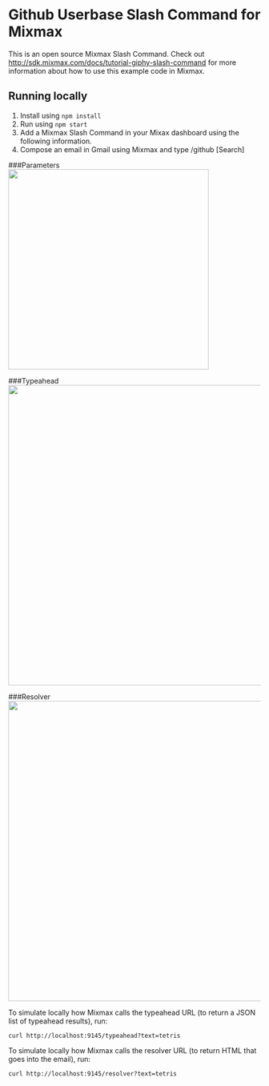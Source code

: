 # Github Userbase Slash Command for Mixmax

This is an open source Mixmax Slash Command.
Check out <http://sdk.mixmax.com/docs/tutorial-giphy-slash-command> for more information about
how to use this example code in Mixmax.

## Running locally

1. Install using `npm install`
2. Run using `npm start`
3. Add a Mixmax Slash Command in your Mixax dashboard using the following information. 
4. Compose an email in Gmail using Mixmax and type /github [Search]

###Parameters<br>
<img src="https://raw.githubusercontent.com/kevintaehyungkim/mixmax-github-slash-command/master/screenshots/parameters.png" width="400">

###Typeahead<br>
<img src="https://raw.githubusercontent.com/kevintaehyungkim/mixmax-github-slash-command/master/screenshots/typeahead.png" width="600">

###Resolver<br>
<img src="https://raw.githubusercontent.com/kevintaehyungkim/mixmax-github-slash-command/master/screenshots/resolver.png" width="600">

To simulate locally how Mixmax calls the typeahead URL (to return a JSON list of typeahead results), run:

```
curl http://localhost:9145/typeahead?text=tetris
```

To simulate locally how Mixmax calls the resolver URL (to return HTML that goes into the email), run:

```
curl http://localhost:9145/resolver?text=tetris
```
